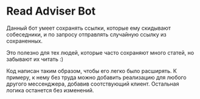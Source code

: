 # Read Adviser Bot

Данный бот умеет сохранять ссылки, которые ему скидывают собеседники, и по запросу отправлять случайную ссылку из сохраненных.

Это полезно для тех людей, которые часто сохраняют много статей, но забывают их читать :)

Код написан таким образом, чтобы его легко было расширять. К примеру, к нему без труда можно добавить реализацию для любого другого мессенджера, добавив соотствующий клиент. Остальная логика останется без изменений.
